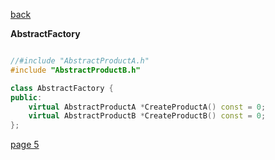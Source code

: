 [back](./page03.md)


**AbstractFactory**

```cpp

//#include "AbstractProductA.h"
#include "AbstractProductB.h"

class AbstractFactory {
public:
    virtual AbstractProductA *CreateProductA() const = 0;
    virtual AbstractProductB *CreateProductB() const = 0;
};

```

[page 5](./page05.md)
